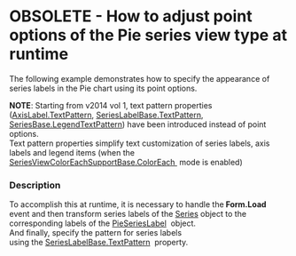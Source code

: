 # OBSOLETE -  How to adjust  point options of the Pie series view type at runtime


<p>The following example demonstrates how to specify the appearance of series labels in the Pie chart using its point options.</p>
<p><strong>NOTE</strong>: Starting from v2014 vol 1, text pattern properties (<a href="https://documentation.devexpress.com/#CoreLibraries/DevExpressXtraChartsAxisLabel_TextPatterntopic">AxisLabel.TextPattern</a>, <a href="https://documentation.devexpress.com/#CoreLibraries/DevExpressXtraChartsSeriesLabelBase_TextPatterntopic">SeriesLabelBase.TextPattern</a>, <a href="https://documentation.devexpress.com/#CoreLibraries/DevExpressXtraChartsSeriesBase_LegendTextPatterntopic">SeriesBase.LegendTextPattern</a>) have been introduced instead of point options. <br />Text pattern properties simplify text customization of series labels, axis labels and legend items (when the <a href="https://documentation.devexpress.com/#CoreLibraries/DevExpressXtraChartsSeriesViewColorEachSupportBase_ColorEachtopic">SeriesViewColorEachSupportBase.ColorEach </a> mode is enabled)</p>


<h3>Description</h3>

<p>To accomplish this at runtime, it is necessary to handle the<strong> Form.Load</strong> event and then transform series labels of the <a href="https://documentation.devexpress.com/#CoreLibraries/clsDevExpressXtraChartsSeriestopic">Series</a>&nbsp;object to the corresponding labels of the <a href="https://documentation.devexpress.com/#CoreLibraries/clsDevExpressXtraChartsPieSeriesLabeltopic">PieSeriesLabel</a>&nbsp; object. <br />And finally, specify the pattern for series labels using&nbsp;the&nbsp;<a href="https://documentation.devexpress.com/#CoreLibraries/DevExpressXtraChartsSeriesLabelBase_TextPatterntopic">SeriesLabelBase.TextPattern</a>&nbsp; property.</p>

<br/>


